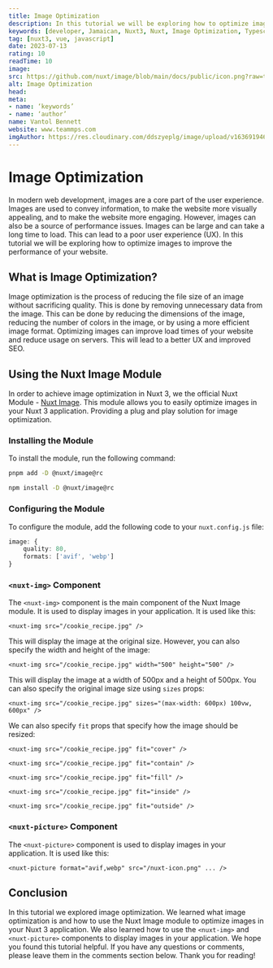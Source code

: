 ```yaml
---
title: Image Optimization
description: In this tutorial we will be exploring how to optimize images to improve the performance of your website.
keywords: [developer, Jamaican, Nuxt3, Nuxt, Image Optimization, Typescript, Vue, Javascript]
tag: [nuxt3, vue, javascript]
date: 2023-07-13
rating: 10
readTime: 10
image: 
src: https://github.com/nuxt/image/blob/main/docs/public/icon.png?raw=true
alt: Image Optimization
head:
meta:
- name: ‘keywords’
- name: ‘author’
name: Vantol Bennett
website: www.teammps.com
imgAuthor: https://res.cloudinary.com/ddszyeplg/image/upload/v1636919468/DSC_0988_zsfhgy.jpg
---
```


# Image Optimization

 In modern web development, images are a core part of the user experience. Images are used to convey information, to make the website more visually appealing, and to make the website more engaging. However, images can also be a source of performance issues. Images can be large and can take a long time to load. This can lead to a poor user experience (UX). In this tutorial we will be exploring how to optimize images to improve the performance of your website.
 
## What is Image Optimization?

Image optimization is the process of reducing the file size of an image without sacrificing quality. This is done by removing unnecessary data from the image. This can be done by reducing the dimensions of the image, reducing the number of colors in the image, or by using a more efficient image format. Optimizing images can improve load times of your website and reduce usage on servers. This will lead to a better UX and improved SEO.

## Using the Nuxt Image Module

In order to achieve image optimization in Nuxt 3, we the official Nuxt Module - [Nuxt Image](https://v1.image.nuxtjs.org/). This module allows you to easily optimize images in your Nuxt 3 application. Providing a plug and play solution for image optimization.

### Installing the Module

To install the module, run the following command:

```bash
pnpm add -D @nuxt/image@rc

npm install -D @nuxt/image@rc

```
### Configuring the Module

To configure the module, add the following code to your `nuxt.config.js` file:

```ts
image: {
    quality: 80,
    formats: ['avif', 'webp']
}
```

### `<nuxt-img>` Component

The `<nuxt-img>` component is the main component of the Nuxt Image module. It is used to display images in your application. It is used like this:

```vue
<nuxt-img src="/cookie_recipe.jpg" />
```

This will display the image at the original size. However, you can also specify the width and height of the image:

```vue
<nuxt-img src="/cookie_recipe.jpg" width="500" height="500" />
```

This will display the image at a width of 500px and a height of 500px. You can also specify the original image size using `sizes` props:

```vue
<nuxt-img src="/cookie_recipe.jpg" sizes="(max-width: 600px) 100vw, 600px" />
```

We can also specify `fit` props that specify how the image should be resized:

```vue
<nuxt-img src="/cookie_recipe.jpg" fit="cover" />

<nuxt-img src="/cookie_recipe.jpg" fit="contain" />

<nuxt-img src="/cookie_recipe.jpg" fit="fill" />

<nuxt-img src="/cookie_recipe.jpg" fit="inside" />

<nuxt-img src="/cookie_recipe.jpg" fit="outside" />

```

### `<nuxt-picture>` Component

The `<nuxt-picture>` component is used to display images in your application. It is used like this:

```vue
<nuxt-picture format="avif,webp" src="/nuxt-icon.png" ... />
```

## Conclusion

In this tutorial we explored image optimization. We learned what image optimization is and how to use the Nuxt Image module to optimize images in your Nuxt 3 application. We also learned how to use the `<nuxt-img>` and `<nuxt-picture>` components to display images in your application. We hope you found this tutorial helpful. If you have any questions or comments, please leave them in the comments section below. Thank you for reading!
